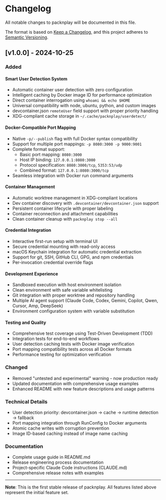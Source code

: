 # Changelog

All notable changes to packnplay will be documented in this file.

The format is based on [Keep a Changelog](https://keepachangelog.com/en/1.0.0/),
and this project adheres to [Semantic Versioning](https://semver.org/spec/v2.0.0.html).

## [v1.0.0] - 2024-10-25

### Added

#### Smart User Detection System
- Automatic container user detection with zero configuration
- Intelligent caching by Docker image ID for performance optimization
- Direct container interrogation using `whoami && echo $HOME`
- Universal compatibility with node, ubuntu, python, and custom images
- devcontainer.json `remoteUser` field support with proper priority handling
- XDG-compliant cache storage in `~/.cache/packnplay/userdetect/`

#### Docker-Compatible Port Mapping
- Native `-p/--publish` flag with full Docker syntax compatibility
- Support for multiple port mappings: `-p 8080:3000 -p 9000:9001`
- Complete format support:
  - Basic port mapping: `8080:3000`
  - Host IP binding: `127.0.0.1:8080:3000`
  - Protocol specification: `8080:3000/tcp`, `5353:53/udp`
  - Combined format: `127.0.0.1:8080:3000/tcp`
- Seamless integration with Docker run command arguments

#### Container Management
- Automatic worktree management in XDG-compliant locations
- Dev container discovery with `.devcontainer/devcontainer.json` support
- Persistent container lifecycle with proper labeling
- Container reconnection and attachment capabilities
- Clean container cleanup with `packnplay stop --all`

#### Credential Integration
- Interactive first-run setup with terminal UI
- Secure credential mounting with read-only access
- macOS Keychain integration for automatic credential extraction
- Support for git, SSH, GitHub CLI, GPG, and npm credentials
- Per-invocation credential override flags

#### Development Experience
- Sandboxed execution with host environment isolation
- Clean environment with safe variable whitelisting
- Git integration with proper worktree and repository handling
- Multiple AI agent support (Claude Code, Codex, Gemini, Copilot, Qwen, Cursor, Amp, DeepSeek)
- Environment configuration system with variable substitution

#### Testing and Quality
- Comprehensive test coverage using Test-Driven Development (TDD)
- Integration tests for end-to-end workflows
- User detection caching tests with Docker image verification
- Port mapping compatibility tests across all Docker formats
- Performance testing for optimization verification

### Changed
- Removed "untested and experimental" warning - now production ready
- Updated documentation with comprehensive usage examples
- Enhanced README with new feature descriptions and usage patterns

### Technical Details
- User detection priority: devcontainer.json → cache → runtime detection → fallback
- Port mapping integration through RunConfig to Docker arguments
- Atomic cache writes with corruption prevention
- Image ID-based caching instead of image name caching

### Documentation
- Complete usage guide in README.md
- Release engineering process documentation
- Project-specific Claude Code instructions (CLAUDE.md)
- Comprehensive release notes with examples

---

**Note**: This is the first stable release of packnplay. All features listed above represent the initial feature set.